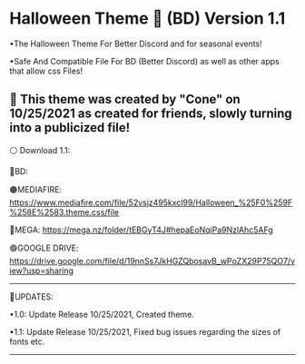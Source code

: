 # Halloween Theme 🎃 (BD) Version 1.1
•The Halloween Theme For Better Discord and for seasonal events!

•Safe And Compatible File For BD (Better Discord) as well as other apps that allow css Files!

🎃 This theme was created by "Cone" on 10/25/2021 as created for friends, slowly turning into a publicized file!
-------------------------------------------------------------------------------------
⚪ Download 1.1: 

🔵BD: 

🟠MEDIAFIRE: https://www.mediafire.com/file/52vsjz495kxcl99/Halloween_%25F0%259F%258E%2583.theme.css/file

🔴MEGA: 
https://mega.nz/folder/tEBGyT4J#hepaEoNqiPa9NzlAhc5AFg

🟢GOOGLE DRIVE: 
https://drive.google.com/file/d/19nnSs7JkHGZQbosavB_wPoZX29P75QO7/view?usp=sharing

----------------------------------------------------------------------------------
🔼UPDATES:

•1.0: Update Release 10/25/2021, Created theme.

•1.1: Update Release 10/25/2021, Fixed bug issues regarding the sizes of fonts etc.

--------------------------------------------------------------------------------
